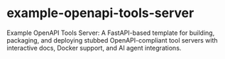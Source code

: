 # example-openapi-tools-server
Example OpenAPI Tools Server: A FastAPI-based template for building, packaging, and deploying stubbed OpenAPI-compliant tool servers with interactive docs, Docker support, and AI agent integrations.
